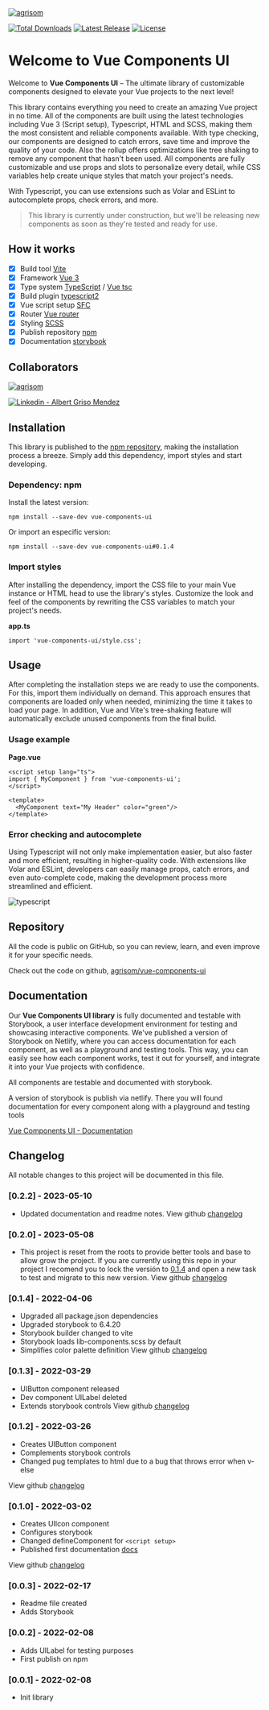 <a href="https://github.com/agrisom" target="_blank">
  <img src="public/agrisom-logo-min.svg" alt="agrisom" style={{height: 40 + 'vh'}} />
</a>

[![Total Downloads](https://img.shields.io/npm/dt/vue-components-ui.svg)](https://www.npmjs.com/package/vue-components-ui)
[![Latest Release](https://img.shields.io/npm/v/vue-components-ui.svg)](https://www.npmjs.com/package/vue-components-ui?activeTab=versions)
[![License](https://img.shields.io/npm/l/vue-components-ui.svg)](https://github.com/agrisom/vue-components-ui/blob/master/LICENSE)

# Welcome to Vue Components UI

Welcome to **Vue Components UI** – The ultimate library of customizable components designed to elevate your Vue projects to the next level!

This library contains everything you need to create an amazing Vue project in no time. All of the components are built using the latest technologies including Vue 3 (Script setup), Typescript, HTML and SCSS, making them the most consistent and reliable components available. With type checking, our components are designed to catch errors, save time and improve the quality of your code. Also the rollup offers optimizations like tree shaking to remove any component that hasn't been used.
All components are fully customizable and use props and slots to personalize every detail, while CSS variables help create unique styles that match your project's needs. 

With Typescript, you can use extensions such as Volar and ESLint to autocomplete props, check errors, and more.

> This library is currently under construction, but we'll be releasing new components as soon as they're tested and ready for use.

## How it works

- [x] Build tool [Vite](https://vitejs.dev/)
- [x] Framework [Vue 3](https://vuejs.org/)
- [x] Type system [TypeScript](https://www.typescriptlang.org/) / [Vue tsc](https://github.com/vuejs/language-tools)
- [x] Build plugin [typescript2](https://github.com/ezolenko/rollup-plugin-typescript2)
- [x] Vue script setup [SFC](https://vuejs.org/api/sfc-script-setup.html)
- [x] Router [Vue router](https://router.vuejs.org/)
- [x] Styling [SCSS](https://sass-lang.com/)
- [x] Publish repository [npm](https://www.npmjs.com/package/vue-components-ui)
- [x] Documentation [storybook](https://storybook.js.org/)

## Collaborators

[![agrisom](https://s.gravatar.com/avatar/fca9ce1022597e46e338155fbee56a4d?s=80 "agrisom")](https://github.com/agrisom)

<a href="https://es.linkedin.com/in/albert-griso-mendez" target="_blank">
  <img src="public/linkedin.png" alt="Linkedin - Albert Griso Mendez" />
</a>

## Installation

This library is published to the [npm repository](https://www.npmjs.com/package/vue-components-ui), making the installation process a breeze. Simply add this dependency, import styles and start developing.

### Dependency: npm

Install the latest version:

`npm install --save-dev vue-components-ui`

Or import an especific version:

`npm install --save-dev vue-components-ui#0.1.4`

### Import styles

After installing the dependency, import the CSS file to your main Vue instance or HTML head to use the library's styles.
Customize the look and feel of the components by rewriting the CSS variables to match your project's needs.

**app.ts**

```
import 'vue-components-ui/style.css';
```

## Usage

After completing the installation steps we are ready to use the components.
For this, import them individually on demand. This approach ensures that components are loaded only when needed, minimizing the time it takes to load your page. In addition, Vue and Vite's tree-shaking feature will automatically exclude unused components from the final build.

### Usage example

**Page.vue**

```
<script setup lang="ts">
import { MyComponent } from 'vue-components-ui';
</script>

<template>
  <MyComponent text="My Header" color="green"/>
</template>
```

### Error checking and autocomplete

Using Typescript will not only make implementation easier, but also faster and more efficient, resulting in higher-quality code.
With extensions like Volar and ESLint, developers can easily manage props, catch errors, and even auto-complete code, making the development process more streamlined and efficient.

<img src="public/typescript.gif" alt="typescript" />

## Repository

All the code is public on GitHub, so you can review, learn, and even improve it for your specific needs.

Check out the code on github, [agrisom/vue-components-ui](https://github.com/agrisom/vue-components-ui)

## Documentation

Our **Vue Components UI library** is fully documented and testable with Storybook, a user interface development environment for testing and showcasing interactive components. We've published a version of Storybook on Netlify, where you can access documentation for each component, as well as a playground and testing tools. This way, you can easily see how each component works, test it out for yourself, and integrate it into your Vue projects with confidence.

All components are testable and documented with storybook.

A version of storybook is publish via netlify. There you will found documentation for every component along with a playground and testing tools

[Vue Components UI - Documentation](https://vue-components-ui.netlify.app)

## Changelog

All notable changes to this project will be documented in this file.

### [0.2.2] - 2023-05-10
- Updated documentation and readme notes.
View github [changelog](https://github.com/agrisom/vue-components-ui/compare/V0.2.0...V0.2.2)

### [0.2.0] - 2023-05-08
- This project is reset from the roots to provide better tools and base to allow grow the project.
If you are currently using this repo in your project I recomend you to lock the versión to [0.1.4](https://www.npmjs.com/package/vue-components-ui/v/0.1.4) and open a new task to test and migrate to this new version.
View github [changelog](https://github.com/agrisom/vue-components-ui/compare/V0.1.4...V0.2.0)

### [0.1.4] - 2022-04-06
- Upgraded all package.json dependencies
- Upgraded storybook to 6.4.20
- Storybook builder changed to vite
- Storybook loads lib-components.scss by default
- Simplifies color palette definition
View github [changelog](https://github.com/agrisom/vue-components-ui/compare/V0.1.3...V0.1.4)

### [0.1.3] - 2022-03-29
- UIButton component released
- Dev component UILabel deleted
- Extends storybook controls
View github [changelog](https://github.com/agrisom/vue-components-ui/compare/V0.1.2...V0.1.3)

### [0.1.2] - 2022-03-26
- Creates UIButton component
- Complements storybook controls
- Changed pug templates to html due to a bug that throws error when v-else

View github [changelog](https://github.com/agrisom/vue-components-ui/compare/V0.1.0...V0.1.2)

### [0.1.0] - 2022-03-02
- Creates UIIcon component
- Configures storybook
- Changed defineComponent for `<script setup>`
- Published first documentation [docs](https://vue-components-ui.netlify.app)

View github [changelog](https://github.com/agrisom/vue-components-ui/compare/V0.0.3...V0.1.0)

### [0.0.3] - 2022-02-17
- Readme file created
- Adds Storybook

### [0.0.2] - 2022-02-08
- Adds UILabel for testing purposes
- First publish on npm

### [0.0.1] - 2022-02-08
- Init library